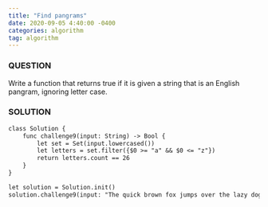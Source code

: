 ```yaml
---
title: "Find pangrams"
date: 2020-09-05 4:40:00 -0400
categories: algorithm
tag: algorithm
---
```


### QUESTION
Write a function that returns true if it is given a string that is an English pangram, ignoring letter case.

### SOLUTION
```markdown
class Solution {
    func challenge9(input: String) -> Bool {
        let set = Set(input.lowercased())
        let letters = set.filter({$0 >= "a" && $0 <= "z"})
        return letters.count == 26
    }
}

let solution = Solution.init()
solution.challenge9(input: "The quick brown fox jumps over the lazy dog")
```
